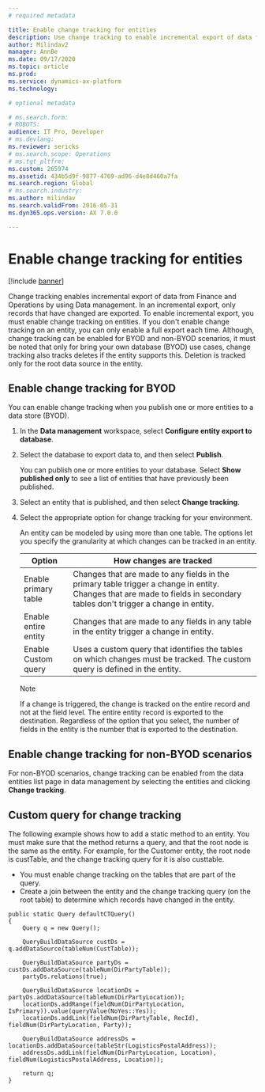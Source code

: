 ```yaml
---
# required metadata

title: Enable change tracking for entities
description: Use change tracking to enable incremental export of data from Finance and Operations.
author: Milindav2
manager: AnnBe
ms.date: 09/17/2020
ms.topic: article
ms.prod: 
ms.service: dynamics-ax-platform
ms.technology: 

# optional metadata

# ms.search.form: 
# ROBOTS: 
audience: IT Pro, Developer
# ms.devlang: 
ms.reviewer: sericks
# ms.search.scope: Operations
# ms.tgt_pltfrm: 
ms.custom: 265974
ms.assetid: 434b5d9f-9877-4769-ad96-d4e8d460a7fa
ms.search.region: Global
# ms.search.industry: 
ms.author: milindav
ms.search.validFrom: 2016-05-31
ms.dyn365.ops.version: AX 7.0.0

---
```

# Enable change tracking for entities

[!include [banner](../includes/banner.md)]

Change tracking enables incremental export of data from Finance and Operations by using Data management. In an incremental export, only records that have changed are exported. To enable incremental export, you must enable change tracking on entities. If you don't enable change tracking on an entity, you can only enable a full export each time. Although, change tracking can be enabled for BYOD and non-BYOD scenarios, it must be noted that only for bring your own database (BYOD) use cases, change tracking also tracks deletes if the entity supports this. Deletion is tracked only for the root data source in the entity.

## Enable change tracking for BYOD
You can enable change tracking when you publish one or more entities to a data store (BYOD).

1. In the **Data management** workspace, select **Configure entity export to database**.
2. Select the database to export data to, and then select **Publish**.

    You can publish one or more entities to your database. Select **Show published only** to see a list of entities that have previously been published.

3. Select an entity that is published, and then select **Change tracking**.
4. Select the appropriate option for change tracking for your environment.

    An entity can be modeled by using more than one table. The options let you specify the granularity at which changes can be tracked in an entity.

    | Option               | How changes are tracked |
    |----------------------|-------------------------|
    | Enable primary table | Changes that are made to any fields in the primary table trigger a change in entity. Changes that are made to fields in secondary tables don't trigger a change in entity. |
    | Enable entire entity | Changes that are made to any fields in any table in the entity trigger a change in entity. |
    | Enable Custom query  | Uses a custom query that identifies the tables on which changes must be tracked. The custom query is defined in the entity. |

    > [!NOTE]
    > If a change is triggered, the change is tracked on the entire record and not at the field level. The entire entity record is exported to the destination. Regardless of the option that you select, the number of fields in the entity is the number that is exported to the destination.

## Enable change tracking for non-BYOD scenarios
For non-BYOD scenarios, change tracking can be enabled from the data entities list page in data management by selecting the entities and clicking **Change tracking**.

## Custom query for change tracking
The following example shows how to add a static method to an entity. You must make sure that the method returns a query, and that the root node is the same as the entity. For example, for the Customer entity, the root node is custTable, and the change tracking query for it is also custtable.

- You must enable change tracking on the tables that are part of the query.
- Create a join between the entity and the change tracking query (on the root table) to determine which records have changed in the entity.

```xpp
public static Query defaultCTQuery()
{
	Query q = new Query();    
    
	QueryBuildDataSource custDs = q.addDataSource(tableNum(CustTable));

	QueryBuildDataSource partyDs = custDs.addDataSource(tableNum(DirPartyTable));
	partyDs.relations(true);

	QueryBuildDataSource locationDs = partyDs.addDataSource(tableNum(DirPartyLocation));
	locationDs.addRange(fieldNum(DirPartyLocation, IsPrimary)).value(queryValue(NoYes::Yes));        
	locationDs.addLink(fieldNum(DirPartyTable, RecId), fieldNum(DirPartyLocation, Party));

	QueryBuildDataSource addressDs = locationDs.addDataSource(tableStr(LogisticsPostalAddress));        
	addressDs.addLink(fieldNum(DirPartyLocation, Location), fieldNum(LogisticsPostalAddress, Location));

	return q;
}
```
